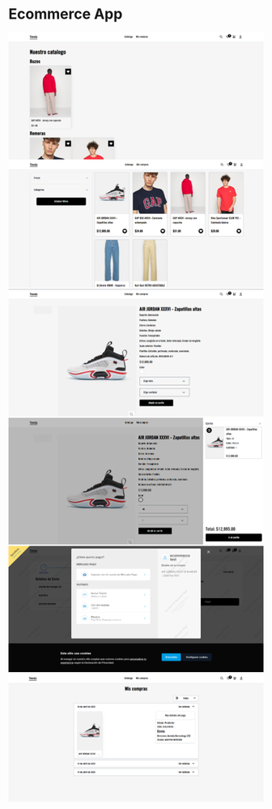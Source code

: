 # Ecommerce App

![](./screenshots/1.PNG)
![](./screenshots/2.PNG)
![](./screenshots/3.PNG)
![](./screenshots/4.PNG)
![](./screenshots/5.PNG)
![](./screenshots/6.PNG)
